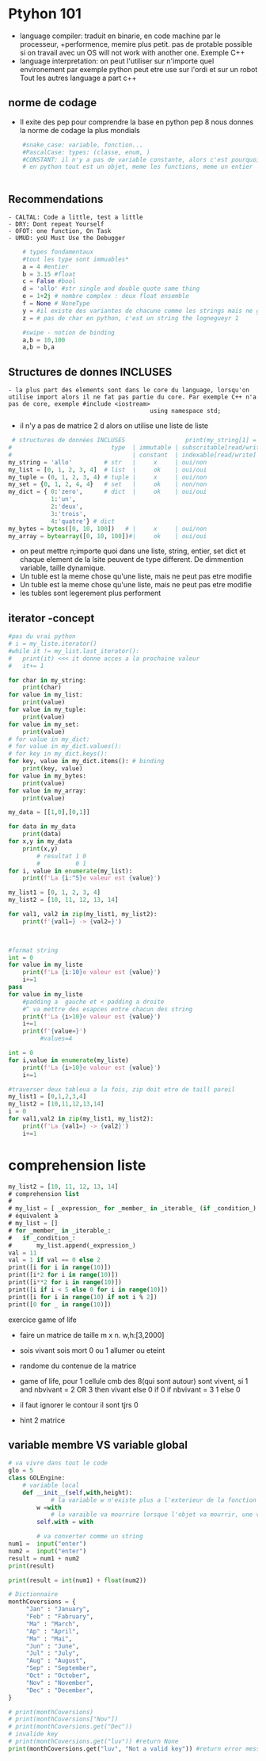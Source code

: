 # Ptyhon 101

- language compiler: traduit en binarie, en code machine par le processeur, +performence, memire plus petit. pas de protable possible si on travail avec un OS will not work with another one. Exemple C++
- language interpretation: on peut l'utiliser sur n'importe quel environement par exemple python peut etre use sur l'ordi et sur un robot Tout les autres language a part c++

## norme de codage 
- Il exite des pep pour comprendre la base en python pep 8 nous donnes la norme de codage la plus mondials 

```python 
    #snake_case: variable, fonction...
    #PascalCase: types: (classe, enum, )
    #CONSTANT: il n'y a pas de variable constante, alors c'est pourquoi on le met en majuscule pour les identifies
    # en python tout est un objet, meme les functions, meme un entier
     
 ```   
  ## Recommendations
    - CALTAL: Code a little, test a little
    - DRY: Dont repeat Yourself
    - OFOT: one function, On Task
    - UMUD: yoU Must Use the Debugger

```Python
    # types fondamentaux
    #tout les type sont immuables*
    a = 4 #entier
    b = 3.15 #float
    c = False #bool
    d = 'allo' #str single and double quote same thing 
    e = 1+2j # nombre complex : deux float ensemble 
    f = None # NoneType
    y = #il existe des variantes de chacune comme les strings mais ne gros c;est ca
    z = # pas de char en python, c'est un string the lognegueyr 1

    #swipe - notion de binding 
    a,b = 10,100
    a,b = b,a
```
## Structures de donnes INCLUSES
    - la plus part des elements sont dans le core du language, lorsqu'on utilise import alors il ne fat pas partie du core. Par exemple C++ n'a pas de core, exemple #include <iostream>
                                            using namespace std;

- il n'y a pas de matrice 2 d alors on utilise une liste de liste
```python           
 # structures de données INCLUSES                 print(my_string[1] = 'L')
#                            type  | immutable | subscritable[read/write] | iterable | duplicate
#                                  | constant  | indexable[read/write]    | itérable | doublon
my_string = 'allo'         # str   |     x     | oui/non                  | oui      | oui
my_list = [0, 1, 2, 3, 4]  # list  |     ok    | oui/oui                  | oui      | oui
my_tuple = (0, 1, 2, 3, 4) # tuple |     x     | oui/non                  | oui      | oui
my_set = {0, 1, 2, 4, 4}   # set   |     ok    | non/non                  | oui      | non 
my_dict = { 0:'zero',      # dict  |     ok    | oui/oui                  | oui      | non:oui
            1:'un', 
            2:'deux', 
            3:'trois', 
            4:'quatre'} # dict
my_bytes = bytes([0, 10, 100])   # |     x     | oui/non                  | oui      | oui
my_array = bytearray([0, 10, 100])#|     ok    | oui/oui                  | oui      | oui
```
- on peut mettre n;importe quoi dans une liste, string, entier, set dict et chaque element de la lsite peuvent de type different. De dimmention variable, taille dynamique. 
- Un tuble est la meme chose qu'une liste, mais ne peut pas etre modifie
- Un tuble est la meme chose qu'une liste, mais ne peut pas etre modifie
- les tubles sont legerement plus performent 

## iterator -concept

```python
#pas du vrai python
# i = my_liste.iterator()
#while it != my_list.last_iterator():
#   print(it) <<< it donne acces a la prochaine valeur
#   it+= 1

for char in my_string:
    print(char)
for value in my_list: 
    print(value)
for value in my_tuple: 
    print(value)
for value in my_set: 
    print(value)
# for value in my_dict:
# for value in my_dict.values():
# for key in my_dict.keys():
for key, value in my_dict.items(): # binding
    print(key, value)
for value in my_bytes: 
    print(value)
for value in my_array: 
    print(value)
```
```python
my_data = [[1,0],[0,1]]

for data in my_data
    print(data)
for x,y in my_data
    print(x,y)
        # resultat 1 0
        #          0 1
for i, value in enumerate(my_list):
    print(f'La {i:^5}e valeur est {value}')

my_list1 = [0, 1, 2, 3, 4]
my_list2 = [10, 11, 12, 13, 14]

for val1, val2 in zip(my_list1, my_list2):
    print(f'{val1=} -> {val2=}')
    


#format string
int = 0
for value in my_liste
    print(f'La {i:10}e valeur est {value}')
    i+=1
pass
for value in my_liste
    #padding a  gauche et < padding a droite 
    #^ va mettre des esapces entre chacun des string
    print(f'La {i>10}e valeur est {value}')
    i+=1
    print(f'{value=}')
         #values=4

int = 0
for i,value in enumerate(my_liste)
    print(f'La {i>10}e valeur est {value}')
    i+=1

#traverser deux tableua a la fois, zip doit etre de taill pareil
my_list1 = [0,1,2,3,4]
my_list2 = [10,11,12,13,14]
i = 0
for val1,val2 in zip(my_list1, my_list2):
    print(f'La {val1=} -> {val2}')
    i+=1
```

# comprehension liste
```sql
my_list2 = [10, 11, 12, 13, 14]
# comprehension list
# 
# my_list = [ _expression_ for _member_ in _iterable_ (if _condition_) ] # () optional
# équivalent à 
# my_list = []
# for _member_ in _iterable_:
#   if _condition_:
#       my_list.append(_expression_)
val = 11
val = 1 if val == 0 else 2
print([i for i in range(10)])
print([i*2 for i in range(10)])
print([i**2 for i in range(10)])
print([i if i < 5 else 0 for i in range(10)])
print([i for i in range(10) if not i % 2])
print([0 for _ in range(10)])
```

exercice game of life

- faire un matrice de taille m x n. w,h:[3,2000] 
- sois vivant sois mort 0 ou 1 allumer ou eteint
- randome du contenue de la matrice 
- game of life, pour 1 cellule cmb des 8(qui sont autour) sont vivent, si 1  and nbvivant = 2 OR 3 then vivant else 0
if 0 
    if nbvivant = 3
        1
        else
        0

- il faut ignorer le contour il sont tjrs 0
- hint 2 matrice 


## variable membre VS variable global 

```python
# va vivre dans tout le code 
glo = 5
class GOLEngine:
    # variable local
    def __init__(self,with,height):
            # la variable w n'existe plus a l'exterieur de la fonction  
        w =with
            # la varaible va mourrire lorsque l'objet va mourrir, une varaible membre si on passe par l'objet courant 
        self.with = with

        # va converter comme un string 
num1 =  input("enter")
num2 =  input("enter")
result = num1 + num2
print(result)

print(result = int(num1) + float(num2))

# Dictionnaire 
monthCoversions = {
     "Jan" : "January",
     "Feb" : "Fabruary",
     "Ma" : "March",
     "Ap" : "April",
     "Ma" : "Mai",
     "Jun" : "June",
     "Jul" : "July",
     "Aug" : "August",
     "Sep" : "September",
     "Oct" : "October",
     "Nov" : "November",
     "Dec" : "December",
}

# print(monthCoversions)
# print(monthCoversions["Nov"])
# print(monthCoversions.get("Dec"))
# invalide key
# print(monthCoversions.get("luv")) #return None
print(monthCoversions.get("luv", "Not a valid key")) #return error message if not found